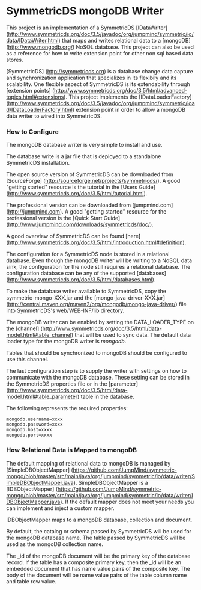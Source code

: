 SymmetricDS mongoDB Writer
===============

This project is an implementation of a SymmetricDS [IDataWriter] (http://www.symmetricds.org/doc/3.5/javadoc/org/jumpmind/symmetric/io/data/IDataWriter.html) that maps and writes relational data to a [mongoDB] (http://www.mongodb.org/) NoSQL database.  This project can also be used as a reference for how to write extension point for other non sql based data stores.
 
[SymmetricDS] (http://symmetricds.org) is a database change data capture and synchronization application that specializes in its flexibily and its scalability.  One flexible aspect of SymmetricDS is its extendability through [extension points] (http://www.symmetricds.org/doc/3.5/html/advanced-topics.html#extensions).  This project implements the [IDataLoaderFactory] (http://www.symmetricds.org/doc/3.5/javadoc/org/jumpmind/symmetric/load/IDataLoaderFactory.html) extension point in order to allow a mongoDB data writer to wired into SymmetricDS.

### How to Configure

The mongoDB database writer is very simple to install and use.  

The database write is a jar file that is deployed to a standalone SymmetricDS installation.

The open source version of SymmetricDS can be downloaded from [SourceForge] (http://sourceforge.net/projects/symmetricds/).  A good "getting started" resource is the tutorial in the [Users Guide] (http://www.symmetricds.org/doc/3.5/html/tutorial.html).

The professional version can be downloaded from [jumpmind.com] (http://jumpmind.com).  A good "getting started" resource for the professional version is the [Quick Start Guide] (http://www.jumpmind.com/downloads/symmetricds/doc/).

A good overview of SymmetricDS can be found [here] (http://www.symmetricds.org/doc/3.5/html/introduction.html#definition).

The configuration for a SymmetricDS node is stored in a relational database.  Even though the mongoDB writer will be writing to a NoSQL data sink, the configuration for the node still requires a relational database.  The configuration database can be any of the supported [databases] (http://www.symmetricds.org/doc/3.5/html/databases.html).

To make the database writer available to SymmetricDS, copy the symmetric-mongo-XXX.jar and the [mongo-java-driver-XXX.jar] (http://central.maven.org/maven2/org/mongodb/mongo-java-driver/) file into SymmetricDS's web/WEB-INF/lib directory.

The mongoDB writer can be enabled by setting the DATA_LOADER_TYPE on the [channel] (http://www.symmetricds.org/doc/3.5/html/data-model.html#table_channel) that will be used to sync data.  The default data loader type for the mongoDB writer is _mongodb_.

Tables that should be synchronized to mongoDB should be configured to use this channel.

The last configuration step is to supply the writer with settings on how to communicate with the mongoDB database.  These setting can be stored in the SymmetricDS properties file or in the [parameter] (http://www.symmetricds.org/doc/3.5/html/data-model.html#table_parameter) table in the database. 

The following represents the required properties:

```
mongodb.username=xxxx
mongodb.password=xxxx
mongodb.host=xxxx
mongodb.port=xxxx
```

### How Relational Data is Mapped to mongoDB

The default mapping of relational data to mongoDB is managed by [SimpleDBObjectMapper] (https://github.com/JumpMind/symmetric-mongo/blob/master/src/main/java/org/jumpmind/symmetric/io/data/writer/SimpleDBObjectMapper.java).  SimpleDBObjectMapper is a [IDBObjectMapper] (https://github.com/JumpMind/symmetric-mongo/blob/master/src/main/java/org/jumpmind/symmetric/io/data/writer/IDBObjectMapper.java).  If the default mapper does not meet your needs you can implement and inject a custom mapper.

IDBObjectMapper maps to a mongoDB database, collection and document.

By default, the catalog or schema passed by SymmetricDS will be used for the mongoDB database name.  The table passed by SymmetricDS will be used as the mongoDB collection name.

The _id of the mongoDB document will be the primary key of the database record.  If the table has a composite primary key, then the _id will be an embedded document that has name value pairs of the composite key.  The body of the document will be name value pairs of the table column name and table row value.
 
